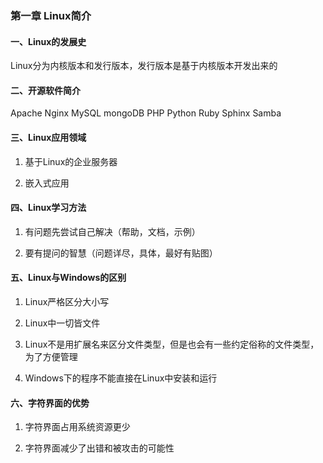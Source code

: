 ### 第一章 Linux简介

#### 一、Linux的发展史

  Linux分为内核版本和发行版本，发行版本是基于内核版本开发出来的
  
#### 二、开源软件简介

  Apache Nginx MySQL mongoDB PHP Python Ruby  Sphinx  Samba
  
#### 三、Linux应用领域

  1. 基于Linux的企业服务器
  
  2. 嵌入式应用
  
#### 四、Linux学习方法

  1. 有问题先尝试自己解决（帮助，文档，示例）
  
  2. 要有提问的智慧（问题详尽，具体，最好有贴图）
  
#### 五、Linux与Windows的区别

  1. Linux严格区分大小写
  
  2. Linux中一切皆文件
  
  3. Linux不是用扩展名来区分文件类型，但是也会有一些约定俗称的文件类型，为了方便管理
  
  4. Windows下的程序不能直接在Linux中安装和运行
  
#### 六、字符界面的优势

  1. 字符界面占用系统资源更少
  
  2. 字符界面减少了出错和被攻击的可能性
  
  
  
  
  
  